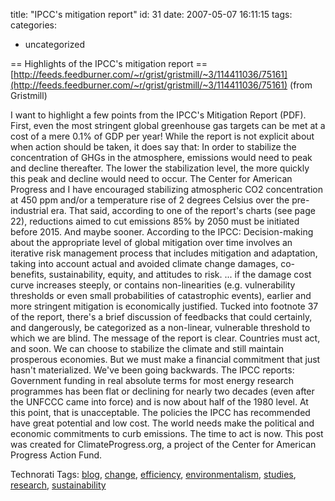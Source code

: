 title: "IPCC's mitigation report"
id: 31
date: 2007-05-07 16:11:15
tags: 
categories: 
- uncategorized

== Highlights of the IPCC's mitigation report ==
  [http://feeds.feedburner.com/~r/grist/gristmill/~3/114411036/75161](http://feeds.feedburner.com/~r/grist/gristmill/~3/114411036/75161)
  (from Gristmill)

I want to highlight a few points from the IPCC's Mitigation Report (PDF).    First, even the most stringent global greenhouse gas targets can be met at a cost of a mere 0.1% of GDP per year!    While the report is not explicit about when action should be taken, it does say that:  In order to stabilize the concentration of GHGs in the atmosphere, emissions would need to peak and decline thereafter. The lower the stabilization level, the more quickly this peak and decline would need to occur.  The Center for American Progress and I have encouraged stabilizing atmospheric CO2 concentration at 450 ppm and/or a temperature rise of 2 degrees Celsius over the pre-industrial era.  That said, according to one of the report's charts (see page 22), reductions aimed to cut emissions 85% by 2050 must be initiated before 2015\.    And maybe sooner.  According to the IPCC:  Decision-making about the appropriate level of global mitigation over time involves an iterative risk management process that includes mitigation and adaptation, taking into account actual and avoided climate change damages, co-benefits, sustainability, equity, and attitudes to risk. ... if the damage cost curve increases steeply, or contains non-linearities (e.g. vulnerability thresholds or even small probabilities of catastrophic events), earlier and more stringent mitigation is economically justified.  Tucked into footnote 37 of the report, there's a brief discussion of feedbacks that could certainly, and dangerously, be categorized as a non-linear, vulnerable threshold to which we are blind.  The message of the report is clear. Countries must act, and soon.  We can choose to stabilize the climate and still maintain prosperous economies.  But we must make a financial commitment that just hasn't materialized.  We've been going backwards. The IPCC reports:  Government funding in real absolute terms for most energy research programmes has been flat or declining for nearly two decades (even after the UNFCCC came into force) and is now about half of the 1980 level.  At this point, that is unacceptable. The policies the IPCC has recommended have great potential and low cost.  The world needs make the political and economic commitments to curb emissions.  The time to act is now.  This post was created for ClimateProgress.org, a project of the Center for American Progress Action Fund.
<!-- technorati tags start -->

Technorati Tags: [blog](http://www.technorati.com/tag/blog), [change](http://www.technorati.com/tag/change), [efficiency](http://www.technorati.com/tag/efficiency), [environmentalism](http://www.technorati.com/tag/environmentalism), [studies](http://www.technorati.com/tag/studies), [research](http://www.technorati.com/tag/research), [sustainability](http://www.technorati.com/tag/sustainability)
<!-- technorati tags end -->
